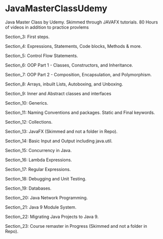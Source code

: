 # JavaMasterClassUdemy
Java Master Class by Udemy.  Skimmed through JAVAFX tutorials. 80 Hours of videos in addition to practice provlems

Section_3: First steps.

Section_4: Expressions, Statements, Code blocks, Methods & more.

Section_5: Control Flow Statements.

Section_6: OOP Part 1 - Classes, Constructors, and Inheritance.

Section_7: OOP Part 2 - Composition, Encapsulation, and Polymorphism.

Section_8: Arrays, inbuilt Lists, Autoboxing, and Unboxing.

Section_9: Inner and Abstract classes and interfaces

Section_10: Generics.

Section_11: Naming Conventions and packages. Static and Final keywords.

Section_12: Collections.

Section_13: JavaFX (Skimmed and not a folder in Repo).

Section_14: Basic Input and Output including java.util.

Section_15: Concurrency in Java.

Section_16: Lambda Expressions.

Section_17: Regular Expressions.

Section_18: Debugging and Unit Testing.

Section_19: Databases.

Section_20: Java Network Programming.

Section_21: Java 9 Module System.

Section_22: Migrating Java Projects to Java 9.

Section_23: Course remaster in Progress (Skimmed and not a folder in Repo).
